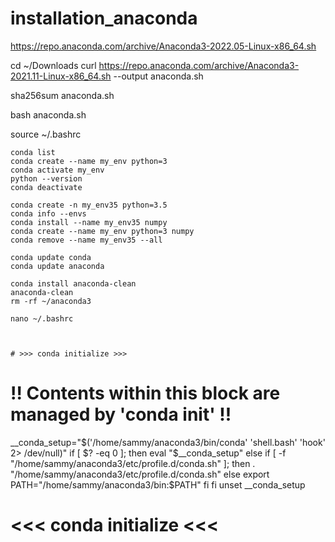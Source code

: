 # installation_anaconda


https://repo.anaconda.com/archive/Anaconda3-2022.05-Linux-x86_64.sh

cd ~/Downloads
curl https://repo.anaconda.com/archive/Anaconda3-2021.11-Linux-x86_64.sh --output anaconda.sh

sha256sum anaconda.sh

bash anaconda.sh

source ~/.bashrc

	conda list
	conda create --name my_env python=3
	conda activate my_env
	python --version
	conda deactivate

	conda create -n my_env35 python=3.5
	conda info --envs
	conda install --name my_env35 numpy
	conda create --name my_env python=3 numpy
	conda remove --name my_env35 --all

	conda update conda
	conda update anaconda

	conda install anaconda-clean
	anaconda-clean
	rm -rf ~/anaconda3

	nano ~/.bashrc



	# >>> conda initialize >>>
# !! Contents within this block are managed by 'conda init' !!
__conda_setup="$('/home/sammy/anaconda3/bin/conda' 'shell.bash' 'hook' 2> /dev/null)"
if [ $? -eq 0 ]; then
    eval "$__conda_setup"
else
    if [ -f "/home/sammy/anaconda3/etc/profile.d/conda.sh" ]; then
        . "/home/sammy/anaconda3/etc/profile.d/conda.sh"
    else
        export PATH="/home/sammy/anaconda3/bin:$PATH"
    fi
fi
unset __conda_setup
# <<< conda initialize <<<

